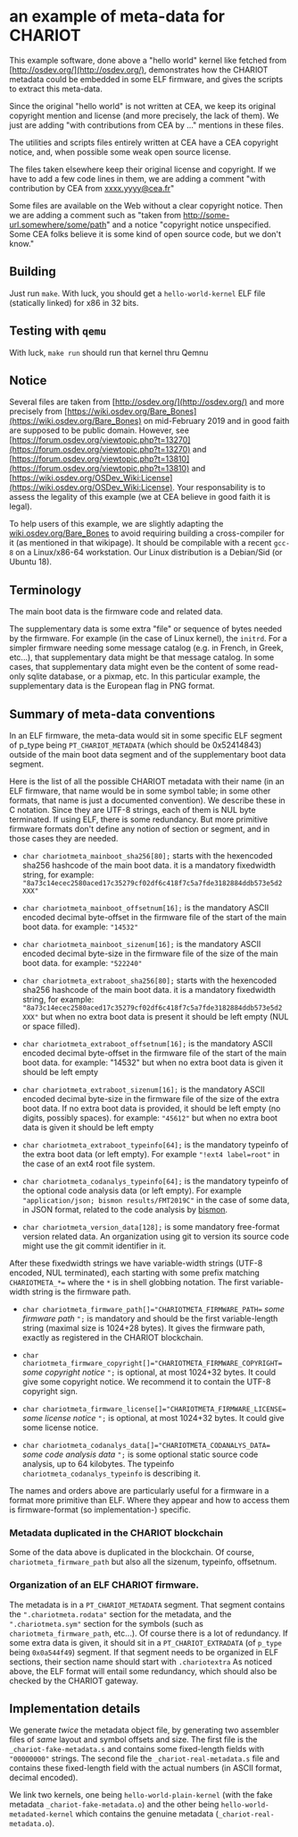 # an example of meta-data for CHARIOT

This example software, done above a "hello world" kernel like fetched
from [http://osdev.org/](http://osdev.org/), demonstrates how the
CHARIOT metadata could be embedded in some ELF firmware, and gives the
scripts to extract this meta-data.

Since the original "hello world" is not written at CEA, we keep its
original copyright mention and license (and more precisely, the lack
of them). We just are adding "with contributions from CEA by ..."
mentions in these files.

The utilities and scripts files entirely written at CEA have a CEA
copyright notice, and, when possible some weak open source license.

The files taken elsewhere keep their original license and
copyright. If we have to add a few code lines in them, we are adding a
comment "with contribution by CEA from <xxxx.yyyy@cea.fr>"

Some files are available on the Web without a clear copyright notice.
Then we are adding a comment such as
"taken from http://some-url.somewhere/some/path" and a notice
"copyright notice unspecified. Some CEA folks believe it is some kind of open source code, but we don't know."

## Building

Just run `make`. With luck, you should get a `hello-world-kernel` ELF
file (statically linked) for x86 in 32 bits.

## Testing with `qemu`

With luck, `make run` should run that kernel thru Qemnu

## Notice

Several files are taken from [http://osdev.org/](http://osdev.org/)
and more precisely from
[https://wiki.osdev.org/Bare_Bones](https://wiki.osdev.org/Bare_Bones)
on mid-February 2019 and in good faith are supposed to be public
domain. However, see
[https://forum.osdev.org/viewtopic.php?t=13270](https://forum.osdev.org/viewtopic.php?t=13270)
and
[https://forum.osdev.org/viewtopic.php?t=13810](https://forum.osdev.org/viewtopic.php?t=13810)
and
[https://wiki.osdev.org/OSDev_Wiki:License](https://wiki.osdev.org/OSDev_Wiki:License). Your
responsability is to assess the legality of this example (we at CEA
believe in good faith it is legal).

To help users of this example, we are slightly adapting the
[wiki.osdev.org/Bare_Bones](https://wiki.osdev.org/Bare_Bones) to
avoid requiring building a cross-compiler for it (as mentioned in that
wikipage). It should be compilable with a recent `gcc-8` on a
Linux/x86-64 workstation. Our Linux distribution is a Debian/Sid (or
Ubuntu 18).

## Terminology

The main boot data is the firmware code and related data.

The supplementary data is some extra "file" or sequence of bytes
needed by the firmware. For example (in the case of Linux kernel), the
`initrd`. For a simpler firmware needing some message catalog (e.g. in
French, in Greek, etc...), that supplementary data might be that
message catalog. In some cases, that supplementary data might even be
the content of some read-only sqlite database, or a pixmap, etc. In
this particular example, the supplementary data is the European flag in PNG
format.

## Summary of meta-data conventions

In an ELF firmware, the meta-data would sit in some specific ELF
segment of p_type being `PT_CHARIOT_METADATA` (which should be
0x52414843) outside of the main boot data segment and of the
supplementary boot data segment.

Here is the list of all the possible CHARIOT metadata with their name
(in an ELF firmware, that name would be in some symbol table; in some
other formats, that name is just a documented convention). We describe
these in C notation. Since they are UTF-8 strings, each of them is NUL
byte terminated. If using ELF, there is some redundancy. But more
primitive firmware formats don't define any notion of section or
segment, and in those cases they are needed.

* `char chariotmeta_mainboot_sha256[80];` starts with the hexencoded
  sha256 hashcode of the main boot data. it is a mandatory fixedwidth
  string, for example:
  `"8a73c14ecec2580aced17c35279cf02df6c418f7c5a7fde3182884ddb573e5d2 XXX"`
  
* `char chariotmeta_mainboot_offsetnum[16];` is the mandatory ASCII
   encoded decimal byte-offset in the firmware file of the start of
   the main boot data.  for example: `"14532"`

* `char chariotmeta_mainboot_sizenum[16];` is the mandatory ASCII
   encoded decimal byte-size in the firmware file of the size of the
   main boot data. for example: `"522240"`

* `char chariotmeta_extraboot_sha256[80];` starts with the hexencoded
   sha256 hashcode of the main boot data. it is a mandatory fixedwidth
   string, for example:
   `"8a73c14ecec2580aced17c35279cf02df6c418f7c5a7fde3182884ddb573e5d2 XXX"`
   but when no extra boot data is present it should be left empty
   (NUL or space filled).

* `char chariotmeta_extraboot_offsetnum[16];` is the mandatory ASCII
  encoded decimal byte-offset in the firmware file of the start of the
  main boot data.  for example: "14532" but when no extra boot data is
  given it should be left empty

* `char chariotmeta_extraboot_sizenum[16];` is the mandatory ASCII
  encoded decimal byte-size in the firmware file of the size of the
  extra boot data. If no extra boot data is provided, it should be
  left empty (no digits, possibly spaces). for example: `"45612"` but
  when no extra boot data is given it should be left empty
    
 * `char chariotmeta_extraboot_typeinfo[64];` is the mandatory
   typeinfo of the extra boot data (or left empty). For example
   `"!ext4 label=root"` in the case of an ext4 root file system.
 
 * `char chariotmeta_codanalys_typeinfo[64];` is the mandatory
   typeinfo of the optional code analysis data (or left empty). For
   example `"application/json; bismon results/FMT2019C"` in the case of
   some data, in JSON format, related to the code analysis by
   [bismon](http://github.com/bstarynk/bismon/).
 
* `char chariotmeta_version_data[128];` is some mandatory free-format
  version related data. An organization using git to version its
  source code might use the git commit identifier in it.

After these fixedwidth strings we have variable-width strings (UTF-8
encoded, NUL terminated), each starting with some prefix matching
`CHARIOTMETA_*=` where the `*` is in shell globbing notation. The
first variable-width string is the firmware path.

* `char chariotmeta_firmware_path[]="CHARIOTMETA_FIRMWARE_PATH=` *some
  firmware path* `";` is mandatory and should be the first
  variable-length string (maximal size is 1024+28 bytes). It gives the
  firmware path, exactly as registered in the CHARIOT blockchain.

* `char chariotmeta_firmware_copyright[]="CHARIOTMETA_FIRMWARE_COPYRIGHT=`
*some copyright notice* `";` is optional, at most 1024+32 bytes. It could give some copyright notice. We recommend it to contain the UTF-8 copyright sign.

* `char chariotmeta_firmware_license[]="CHARIOTMETA_FIRMWARE_LICENSE=`
  *some license notice* `";` is optional, at most 1024+32 bytes. It
  could give some license notice.
    
* `char chariotmeta_codanalys_data[]="CHARIOTMETA_CODANALYS_DATA=`
*some code analysis data* `";` is some optional static source code
analysis, up to 64 kilobytes. The typeinfo
`chariotmeta_codanalys_typeinfo` is describing it.

The names and orders above are particularly useful for a firmware in a
format more primitive than ELF. Where they appear and how to access
them is firmware-format (so implementation-) specific.

### Metadata duplicated in the CHARIOT blockchain

Some of the data above is duplicated in the blockchain. Of course, `chariotmeta_firmware_path` but also all the sizenum, typeinfo, offsetnum.

### Organization of an ELF CHARIOT firmware.

The metadata is in a `PT_CHARIOT_METADATA` segment. That segment
contains the `".chariotmeta.rodata"` section for the metadata, and the
`".chariotmeta.sym"` section for the symbols (such as
`chariotmeta_firmware_path`, etc...). Of course there is a lot of
redundancy. If some extra data is given, it should sit in a
`PT_CHARIOT_EXTRADATA` (of `p_type` being `0x0a544f49`) segment. If that
segment needs to be organized in ELF sections, their section name
should start with `.chariotextra` As noticed above, the ELF format
will entail some redundancy, which should also be checked by the
CHARIOT gateway.

## Implementation details

We generate *twice* the metadata object file, by generating two
assembler files of *same* layout and symbol offsets and size. The first
file is the `_chariot-fake-metadata.s` and contains some fixed-length
fields with `"00000000"` strings. The second file the
`_chariot-real-metadata.s` file and contains these fixed-length field
with the actual numbers (in ASCII format, decimal encoded).

We link two kernels, one being `hello-world-plain-kernel` (with the
fake metadata `_chariot-fake-metadata.o`) and the other being
`hello-world-metadated-kernel` which contains the genuine metadata
(`_chariot-real-metadata.o`).